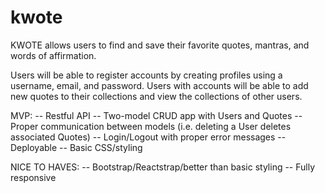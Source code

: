 # kwote

KWOTE allows users to find and save their favorite quotes, mantras, and words of affirmation.

Users will be able to register accounts by creating profiles using a username, email, and password. Users with accounts will be able to add new quotes to their collections and view the collections of other users.

MVP:
-- Restful API
-- Two-model CRUD app with Users and Quotes
-- Proper communication between models (i.e. deleting a User deletes associated Quotes)
-- Login/Logout with proper error messages
-- Deployable
-- Basic CSS/styling

NICE TO HAVES:
-- Bootstrap/Reactstrap/better than basic styling
-- Fully responsive

